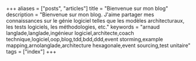 +++
aliases = ["posts", "articles"]
title = "Bienvenue sur mon blog"
description = "Bienvenue sur mon blog. J'aime partager mes connaissances sur le génie logiciel telles que les modèles architecturaux, les tests logiciels, les méthodologies, etc."
keywords = "arnaud langlade,langlade,ingénieur logiciel,architecte,coach technique,logiciel,oop,blog,tdd,bdd,ddd,event storming,example mapping,arnolanglade,architecture hexagonale,event sourcing,test unitaire"
tags = ["index"]
+++
